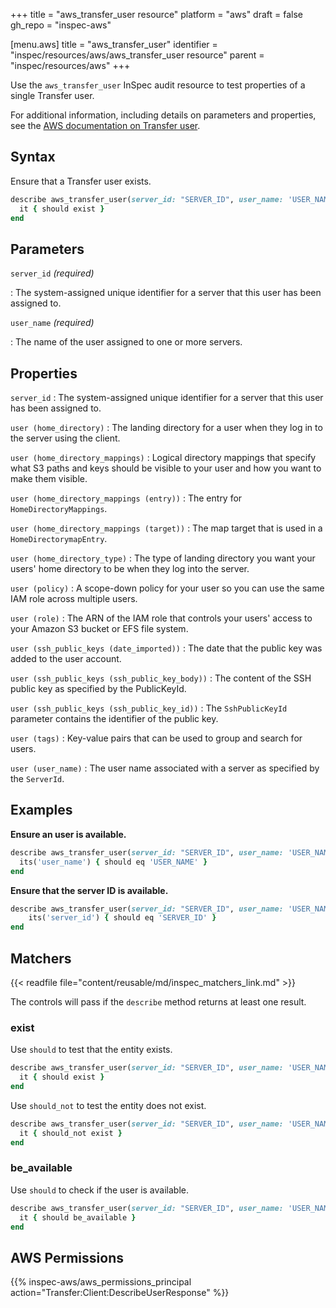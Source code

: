 +++
title = "aws_transfer_user resource"
platform = "aws"
draft = false
gh_repo = "inspec-aws"

[menu.aws]
title = "aws_transfer_user"
identifier = "inspec/resources/aws/aws_transfer_user resource"
parent = "inspec/resources/aws"
+++

Use the `aws_transfer_user` InSpec audit resource to test properties of a single Transfer user.

For additional information, including details on parameters and properties, see the [AWS documentation on Transfer user](https://docs.aws.amazon.com/AWSCloudFormation/latest/UserGuide/aws-resource-transfer-user.html).

## Syntax

Ensure that a Transfer user exists.

```ruby
describe aws_transfer_user(server_id: "SERVER_ID", user_name: 'USER_NAME') do
  it { should exist }
end
```

## Parameters

`server_id` _(required)_

: The system-assigned unique identifier for a server that this user has been assigned to.

`user_name` _(required)_

: The name of the user assigned to one or more servers.

## Properties

`server_id`
: The system-assigned unique identifier for a server that this user has been assigned to.

`user (home_directory)`
: The landing directory for a user when they log in to the server using the client.

`user (home_directory_mappings)`
: Logical directory mappings that specify what S3 paths and keys should be visible to your user and how you want to make them visible.

`user (home_directory_mappings (entry))`
: The entry for `HomeDirectoryMappings`.

`user (home_directory_mappings (target))`
: The map target that is used in a `HomeDirectorymapEntry`.

`user (home_directory_type)`
: The type of landing directory you want your users' home directory to be when they log into the server.

`user (policy)`
: A scope-down policy for your user so you can use the same IAM role across multiple users.

`user (role)`
: The ARN of the IAM role that controls your users' access to your Amazon S3 bucket or EFS file system.

`user (ssh_public_keys (date_imported))`
: The date that the public key was added to the user account.

`user (ssh_public_keys (ssh_public_key_body))`
: The content of the SSH public key as specified by the PublicKeyId.

`user (ssh_public_keys (ssh_public_key_id))`
: The `SshPublicKeyId` parameter contains the identifier of the public key.

`user (tags)`
: Key-value pairs that can be used to group and search for users.

`user (user_name)`
: The user name associated with a server as specified by the `ServerId`.

## Examples

**Ensure an user is available.**

```ruby
describe aws_transfer_user(server_id: "SERVER_ID", user_name: 'USER_NAME') do
  its('user_name') { should eq 'USER_NAME' }
end
```

**Ensure that the server ID is available.**

```ruby
describe aws_transfer_user(server_id: "SERVER_ID", user_name: 'USER_NAME') do
    its('server_id') { should eq 'SERVER_ID' }
end
```

## Matchers

{{< readfile file="content/reusable/md/inspec_matchers_link.md" >}}

The controls will pass if the `describe` method returns at least one result.

### exist

Use `should` to test that the entity exists.

```ruby
describe aws_transfer_user(server_id: "SERVER_ID", user_name: 'USER_NAME') do
  it { should exist }
end
```

Use `should_not` to test the entity does not exist.

```ruby
describe aws_transfer_user(server_id: "SERVER_ID", user_name: 'USER_NAME') do
  it { should_not exist }
end
```

### be_available

Use `should` to check if the user is available.

```ruby
describe aws_transfer_user(server_id: "SERVER_ID", user_name: 'USER_NAME') do
  it { should be_available }
end
```

## AWS Permissions

{{% inspec-aws/aws_permissions_principal action="Transfer:Client:DescribeUserResponse" %}}
